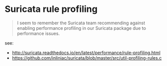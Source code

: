 # Suricata rule profiling

>  I seem to remember the Suricata team recommending against enabling performance profiling in our Suricata package due to performance issues.

see:

* http://suricata.readthedocs.io/en/latest/performance/rule-profiling.html
* https://github.com/inliniac/suricata/blob/master/src/util-profiling-rules.c
